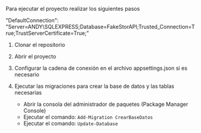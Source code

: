 ﻿Para ejecutar el proyecto realizar los siguientes pasos

"DefaultConnection": "Server=ANDY\\SQLEXPRESS;Database=FakeStorAPI;Trusted_Connection=True;TrustServerCertificate=True;"

1. Clonar el repositorio

2. Abrir el proyecto

3. Configurar la cadena de conexión en el archivo appsettings.json si es necesario

4. Ejecutar las migraciones para crear la base de datos y las tablas necesarias
	- Abrir la consola del administrador de paquetes (Package Manager Console)
	- Ejecutar el comando: `Add-Migration CrearBaseDatos` 
	- Ejecutar el comando: `Update-Database`
